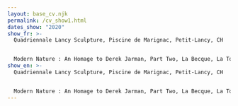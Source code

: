 ```yaml
---
layout: base_cv.njk
permalink: /cv_show1.html
dates_show: "2020"
show_fr: >-
  Quadriennale Lancy Sculpture, Piscine de Marignac, Petit-Lancy, CH


  Modern Nature : An Homage to Derek Jarman, Part Two, La Becque, La Tour-de-Peilz, CH
show_en: >-
  Quadriennale Lancy Sculpture, Piscine de Marignac, Petit-Lancy, CH


  Modern Nature : An Homage to Derek Jarman, Part Two, La Becque, La Tour-de-Peilz, CH
---
```

